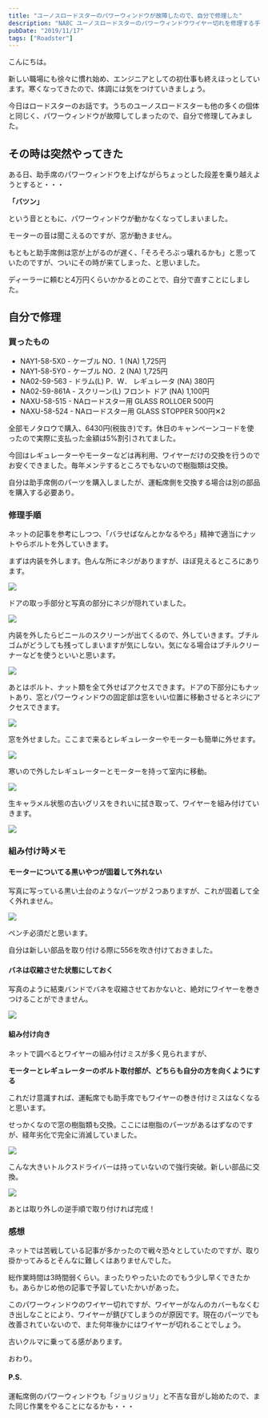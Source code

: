 ```yaml
---
title: "ユーノスロードスターのパワーウィンドウが故障したので、自分で修理した" 
description: "NA8C ユーノスロードスターのパワーウィンドウワイヤー切れを修理する手順を説明します。"
pubDate: "2019/11/17"
tags: ["Roadster"]
---
```


こんにちは。

新しい職場にも徐々に慣れ始め、エンジニアとしての初仕事も終えほっとしています。寒くなってきたので、体調には気をつけていきましょう。

今日はロードスターのお話です。うちのユーノスロードスターも他の多くの個体と同じく、パワーウィンドウが故障してしまったので、自分で修理してみました。

## その時は突然やってきた

ある日、助手席のパワーウィンドウを上げながらちょっとした段差を乗り越えようとすると・・・

**「バツン」**

という音とともに、パワーウィンドウが動かなくなってしまいました。

モーターの音は聞こえるのですが、窓が動きません。

もともと助手席側は窓が上がるのが遅く、「そろそろぶっ壊れるかも」と思っていたのですが、ついにその時が来てしまった、と思いました。

ディーラーに頼むと4万円くらいかかるとのことで、自分で直すことにしました。

## 自分で修理

### 買ったもの

- NAY1-58-5X0 - ケーブル NO．1 (NA) 1,725円
- NAY1-58-5Y0 - ケーブル NO．2 (NA) 1,725円
- NA02-59-563 - ドラム(L) P．W． レギュレータ (NA) 380円
- NA02-59-861A - スクリーン(L) フロント ドア (NA) 1,100円
- NAXU-58-515 - NAロードスター用 GLASS ROLLOER 500円
- NAXU-58-524 - NAロードスター用 GLASS STOPPER 500円✕2

全部モノタロウで購入、6430円(税抜き)です。休日のキャンペーンコードを使ったので実際に支払った金額は5%割引されてました。

今回はレギュレーターやモーターなどは再利用、ワイヤーだけの交換を行うのでお安くできました。毎年メンテするところでもないので樹脂類は交換。

自分は助手席側のパーツを購入しましたが、運転席側を交換する場合は別の部品を購入する必要あり。

### 修理手順

ネットの記事を参考にしつつ、「バラせばなんとかなるやろ」精神で適当にナットやらボルトを外していきます。

まずは内装を外します。色んな所にネジがありますが、ほぼ見えるところにあります。

![](/20191117-na-roadster-repair-power-window/image01.jpg)

ドアの取っ手部分と写真の部分にネジが隠れていました。

![](/20191117-na-roadster-repair-power-window/image02.jpg)

内装を外したらビニールのスクリーンが出てくるので、外していきます。ブチルゴムがどうしても残ってしまいますが気にしない。気になる場合はブチルクリーナーなどを使うといいと思います。

![](/20191117-na-roadster-repair-power-window/image03.jpg)

あとはボルト、ナット類を全て外せばアクセスできます。ドアの下部分にもナットあり、窓とパワーウィンドウの固定部は窓をいい位置に移動させるとネジにアクセスできます。

![](/20191117-na-roadster-repair-power-window/image04.jpg)

窓を外せました。ここまで来るとレギュレーターやモーターも簡単に外せます。

![](/20191117-na-roadster-repair-power-window/image05.jpg)

寒いので外したレギュレーターとモーターを持って室内に移動。

![](/20191117-na-roadster-repair-power-window/image06.jpg)

生キャラメル状態の古いグリスをきれいに拭き取って、ワイヤーを組み付けていきます。

![](/20191117-na-roadster-repair-power-window/image07.jpg)

### 組み付け時メモ

#### モーターについてる黒いやつが固着して外れない

写真に写っている黒い土台のようなパーツが２つありますが、これが固着して全く外れません。

![](/20191117-na-roadster-repair-power-window/image08.jpg)

ペンチ必須だと思います。

自分は新しい部品を取り付ける際に556を吹き付けておきました。

#### バネは収縮させた状態にしておく

写真のように結束バンドでバネを収縮させておかないと、絶対にワイヤーを巻きつけることができません。

![](/20191117-na-roadster-repair-power-window/image09.jpg)

#### 組み付け向き

ネットで調べるとワイヤーの組み付けミスが多く見られますが、

**モーターとレギュレーターのボルト取付部が、どちらも自分の方を向くようにする**

これだけ意識すれば、運転席でも助手席でもワイヤーの巻き付けミスはなくなると思います。

せっかくなので窓の樹脂類も交換。ここには樹脂のパーツがあるはずなのですが、経年劣化で完全に消滅していました。

![](/20191117-na-roadster-repair-power-window/image10.jpg)

こんな大きいトルクスドライバーは持っていないので強行突破。新しい部品に交換。

![](/20191117-na-roadster-repair-power-window/image11.jpg)

あとは取り外しの逆手順で取り付ければ完成！

### 感想

ネットでは苦戦している記事が多かったので戦々恐々としていたのですが、取り掛かってみるとそんなに難しくはありませんでした。

総作業時間は3時間弱くらい。まったりやったいたのでもう少し早くできたかも。あらかじめ他の記事で予習していたかいがあった。

このパワーウィンドウのワイヤー切れですが、ワイヤーがなんのカバーもなくむき出しなことにより、ワイヤーが錆びてしまうのが原因です。現在のパーツでも改善されていないので、また何年後かにはワイヤーが切れることでしょう。

古いクルマに乗ってる感があります。

おわり。

#### P.S.

運転席側のパワーウィンドウも「ジョリジョリ」と不吉な音がし始めたので、また同じ作業をやることになるかも・・・